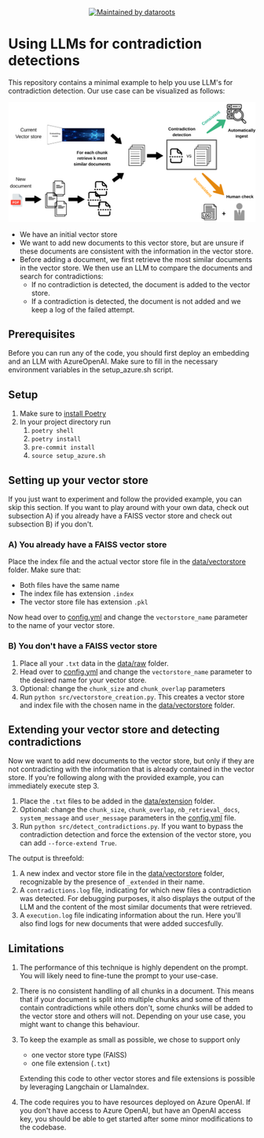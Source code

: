 <p align="center">
  <a href="https://dataroots.io"><img alt="Maintained by dataroots" src="https://dataroots.io/maintained-rnd.svg" /></a>
</p>

# Using LLMs for contradiction detections

This repository contains a minimal example to help you use LLM's for contradiction detection. Our use case can be visualized as follows:

<img src="/images/workflow.png" width="600px">

- We have an initial vector store
- We want to add new documents to this vector store, but are unsure if these documents are consistent with the information in the vector store.
- Before adding a document, we first retrieve the most similar documents in the vector store. We then use an LLM to compare the documents and search for contradictions:
    * If no contradiction is detected, the document is added to the vector store.
    * If a contradiction is detected, the document is not added and we keep a log of the failed attempt.

## Prerequisites

Before you can run any of the code, you should first deploy an embedding and an LLM with AzureOpenAI. Make sure to fill in the necessary environment variables in the setup_azure.sh script.

## Setup

1. Make sure to [install Poetry](https://python-poetry.org/docs/#installation)
2. In your project directory run
   1. `poetry shell`
   2. `poetry install`
   3. `pre-commit install`
   4. `source setup_azure.sh`

## Setting up your vector store

If you just want to experiment and follow the provided example, you can skip this section.
If you want to play around with your own data, check out subsection A) if you already have a FAISS vector store and check out subsection B) if you don't.

### A) You already have a FAISS vector store

Place the index file and the actual vector store file in the [data/vectorstore](/data/vectorstore/) folder. Make sure that:
- Both files have the same name
- The index file has extension `.index`
- The vector store file has extension `.pkl`

Now head over to [config.yml](/config.yml) and change the `vectorstore_name` parameter to the name of your vector store.

### B) You don't have a FAISS vector store

1. Place all your `.txt` data in the [data/raw](/data/raw/) folder.
2. Head over to [config.yml](/config.yml) and change the `vectorstore_name` parameter to the desired name for your vector store.
3. Optional: change the `chunk_size` and `chunk_overlap` parameters
4. Run `python src/vectorstore_creation.py`. This creates a vector store and index file with the chosen name in the [data/vectorstore](/data/vectorstore/) folder.

## Extending your vector store and detecting contradictions

Now we want to add new documents to the vector store, but only if they are not contradicting with the information that is already contained in the vector store. If you're following along with the provided example, you can immediately execute step 3.

1. Place the `.txt` files to be added in the [data/extension](/data/extension/) folder.
2. Optional: change the `chunk_size`, `chunk_overlap`, `nb_retrieval_docs`, `system_message` and `user_message` parameters in the [config.yml](/config.yml) file.
3. Run `python src/detect_contradictions.py`. If you want to bypass the contradiction detection and force the extension of the vector store, you can add `--force-extend True`.

The output is threefold:
1. A new index and vector store file in the [data/vectorstore](/data/vectorstore/) folder, recognizable by the presence of `_extended` in their name.
2. A `contradictions.log` file, indicating for which new files a contradiction was detected. For debugging purposes, it also displays the output of the LLM and the content of the most similar documents that were retrieved.
3. A `execution.log` file indicating information about the run. Here you'll also find logs for new documents that were added succesfully.


## Limitations

1. The performance of this technique is highly dependent on the prompt. You will likely need to fine-tune the prompt to your use-case.

2. There is no consistent handling of all chunks in a document. This means that if your document is split into multiple chunks and some of them contain contradictions while others don't, some chunks will be added to the vector store and others will not. Depending on your use case, you might want to change this behaviour.

3. To keep the example as small as possible, we chose to support only

    - one vector store type (FAISS)
    - one file extension (`.txt`)

    Extending this code to other vector stores and file extensions is possible by leveraging Langchain or LlamaIndex.

4. The code requires you to have resources deployed on Azure OpenAI. If you don't have access to Azure OpenAI, but have an OpenAI access key, you should be able to get started after some minor modifications to the codebase.
